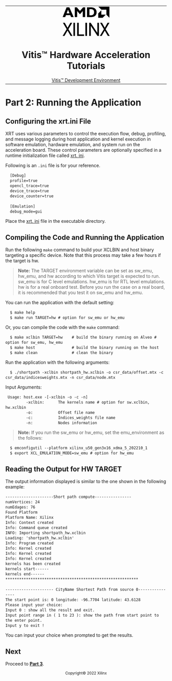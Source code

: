 <table width="100%">
 <tr width="100%">
    <td align="center"><img src="https://raw.githubusercontent.com/Xilinx/Image-Collateral/main/xilinx-logo.png" width="30%"/><h1>Vitis™ Hardware Acceleration Tutorials</h1>
    <a href="https://www.xilinx.com/products/design-tools/vitis.html"> Vitis™ Development Environment</a>
    </td>
 </tr>
</table>

# Part 2: Running the Application

## Configuring the xrt.ini File

XRT uses various parameters to control the execution flow, debug, profiling, and message logging during host application and kernel execution in software emulation, hardware emulation, and system run on the acceleration board. These control parameters are optionally specified in a runtime initialization file called [xrt. ini](https://docs.xilinx.com/r/en-US/ug1393-vitis-application-acceleration/xrt.ini-File).

Following is an ``.ini`` file is for your reference.

```
  [Debug]
  profile=true 
  opencl_trace=true
  device_trace=true
  device_counter=true

  [Emulation]
  debug_mode=gui  
```

Place the [xrt. ini](https://docs.xilinx.com/r/en-US/ug1393-vitis-application-acceleration/xrt.ini-File) file in the executable directory.

## Compiling the Code and Running the Application

Run the following ``make`` command to build your XCLBIN and host binary targeting a specific device. Note that this process may take a few hours if the target is hw.

>**Note:** The TARGET environment variable can be set as sw_emu, hw_emu, and hw according to which Vitis target is expected to run. sw_emu is for C level emulations. hw_emu is for RTL level emulations. hw is for a real onboard test. Before you run the case on a real board, it is recommended that you test it on sw_emu and hw_emu.


You can run the application with the default setting:

```
  $ make help
  $ make run TARGET=hw # option for sw_emu or hw_emu
```

Or, you can compile the code with the ``make`` command:

```
  $ make xclbin TARGET=hw    # build the binary running on Alveo # option for sw_emu, hw_emu
  $ make host                # build the binary running on the host
  $ make clean               # clean the binary
```

Run the application with the following arguments:

```
  $ ./shortpath -xclbin shortpath_hw.xclbin -o csr_data/offset.mtx -c csr_data/indicesweights.mtx -n csr_data/node.mtx
```

Input Arguments:

```
 Usage: host.exe -[-xclbin -o -c -n]
         -xclbin:      The kernels name # option for sw.xclbin, hw.xclbin
         -o:           Offset file name
         -c:           Indices_weights file name
         -n:           Nodes information
```


>**Note:** If you run the sw_emu or hw_emu, set the emu_environment as the follows:

  ```
    $ emconfigutil --platform xilinx_u50_gen3x16_xdma_5_202210_1
    $ export XCL_EMULATION_MODE=sw_emu # option for hw_emu
  ```


## Reading the Output for HW TARGET

The output information displayed is similar to the one shown in the following example:

```
---------------------Short path compute----------------
numVertices: 24
numEdages: 76
Found Platform
Platform Name: Xilinx
Info: Context created
Info: Command queue created
INFO: Importing shortpath_hw.xclbin
Loading: 'shortpath_hw.xclbin'
Info: Program created
Info: Kernel created
Info: Kernel created
Info: Kernel created
kernels has been created
kernels start------
kernels end------
**********************************************************

--------------------- CityName Shortest Path from source 0----------------
The start point is: 0 longitude: -96.7704 latitude: 43.6128
Please input your choice: 
Input 0 : show all the result and exit.
Input point range in ( 1 to 23 ): show the path from start point to the enter point.
Input y to exit !

```

You can input your choice when prompted to get the results.


## Next

Proceed to [**Part 3**](../docs/profiling.md).

<p align="center"><sup>Copyright&copy; 2022 Xilinx</sup></p>

